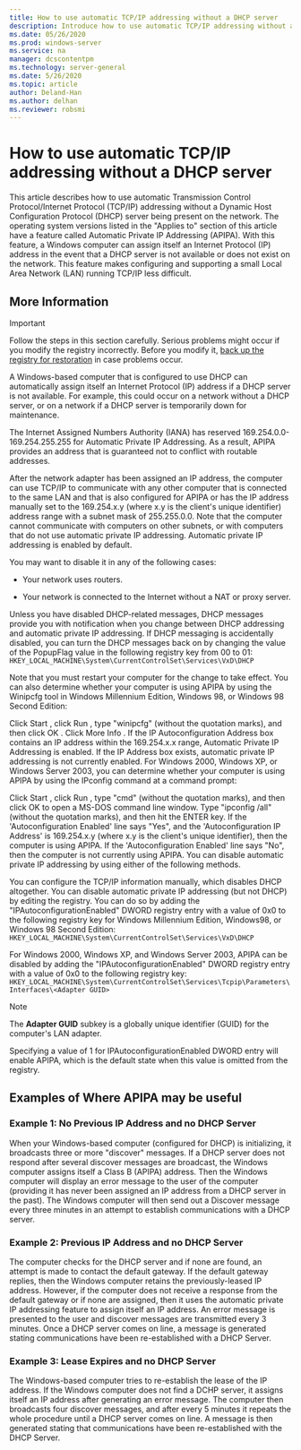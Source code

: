 ```yaml
---
title: How to use automatic TCP/IP addressing without a DHCP server
description: Introduce how to use automatic TCP/IP addressing without a DHCP server.
ms.date: 05/26/2020
ms.prod: windows-server
ms.service: na
manager: dcscontentpm
ms.technology: server-general
ms.date: 5/26/2020
ms.topic: article
author: Deland-Han
ms.author: delhan
ms.reviewer: robsmi
---
```

# How to use automatic TCP/IP addressing without a DHCP server

This article describes how to use automatic Transmission Control Protocol/Internet Protocol (TCP/IP) addressing without a Dynamic Host Configuration Protocol (DHCP) server being present on the network. The operating system versions listed in the "Applies to" section of this article have a feature called Automatic Private IP Addressing (APIPA). With this feature, a Windows computer can assign itself an Internet Protocol (IP) address in the event that a DHCP server is not available or does not exist on the network. This feature makes configuring and supporting a small Local Area Network (LAN) running TCP/IP less difficult.

## More Information

> [!IMPORTANT]  
> Follow the steps in this section carefully. Serious problems might occur if you modify the registry incorrectly. Before you modify it, [back up the registry for restoration](https://support.microsoft.com/help/322756) in case problems occur.

A Windows-based computer that is configured to use DHCP can automatically assign itself an Internet Protocol (IP) address if a DHCP server is not available. For example, this could occur on a network without a DHCP server, or on a network if a DHCP server is temporarily down for maintenance.

The Internet Assigned Numbers Authority (IANA) has reserved 169.254.0.0-169.254.255.255 for Automatic Private IP Addressing. As a result, APIPA provides an address that is guaranteed not to conflict with routable addresses.

After the network adapter has been assigned an IP address, the computer can use TCP/IP to communicate with any other computer that is connected to the same LAN and that is also configured for APIPA or has the IP address manually set to the 169.254.x.y (where x.y is the client's unique identifier) address range with a subnet mask of 255.255.0.0. Note that the computer cannot communicate with computers on other subnets, or with computers that do not use automatic private IP addressing. Automatic private IP addressing is enabled by default.

You may want to disable it in any of the following cases:

- Your network uses routers.

- Your network is connected to the Internet without a NAT or proxy server.

Unless you have disabled DHCP-related messages, DHCP messages provide you with notification when you change between DHCP addressing and automatic private IP addressing. If DHCP messaging is accidentally disabled, you can turn the DHCP messages back on by changing the value of the PopupFlag value in the following registry key from 00 to 01:  
`HKEY_LOCAL_MACHINE\System\CurrentControlSet\Services\VxD\DHCP` 

Note that you must restart your computer for the change to take effect. You can also determine whether your computer is using APIPA by using the Winipcfg tool in Windows Millennium Edition, Windows 98, or Windows 98 Second Edition:

Click Start , click Run , type "winipcfg" (without the quotation marks), and then click OK . Click More Info . If the IP Autoconfiguration Address box contains an IP address within the 169.254.x.x range, Automatic Private IP Addressing is enabled. If the IP Address box exists, automatic private IP addressing is not currently enabled.
For Windows 2000, Windows XP, or Windows Server 2003, you can determine whether your computer is using APIPA by using the IPconfig command at a command prompt:

Click Start , click Run , type "cmd" (without the quotation marks), and then click OK to open a MS-DOS command line window. Type "ipconfig /all" (without the quotation marks), and then hit the ENTER key. If the 'Autoconfiguration Enabled' line says "Yes", and the 'Autoconfiguration IP Address' is 169.254.x.y (where x.y is the client's unique identifier), then the computer is using APIPA. If the 'Autoconfiguration Enabled' line says "No", then the computer is not currently using APIPA.
You can disable automatic private IP addressing by using either of the following methods.

You can configure the TCP/IP information manually, which disables DHCP altogether. You can disable automatic private IP addressing (but not DHCP) by editing the registry. You can do so by adding the "IPAutoconfigurationEnabled" DWORD registry entry with a value of 0x0 to the following registry key for Windows Millennium Edition, Windows98, or Windows 98 Second Edition:  `HKEY_LOCAL_MACHINE\System\CurrentControlSet\Services\VxD\DHCP`

For Windows 2000, Windows XP, and Windows Server 2003, APIPA can be disabled by adding the "IPAutoconfigurationEnabled" DWORD registry entry with a value of 0x0 to the following registry key:  
`HKEY_LOCAL_MACHINE\System\CurrentControlSet\Services\Tcpip\Parameters\Interfaces\<Adapter GUID>`  
> [!NOTE]
> The **Adapter GUID** subkey is a globally unique identifier (GUID) for the computer's LAN adapter.

Specifying a value of 1 for IPAutoconfigurationEnabled DWORD entry will enable APIPA, which is the default state when this value is omitted from the registry.

## Examples of Where APIPA may be useful

### Example 1: No Previous IP Address and no DHCP Server

When your Windows-based computer (configured for DHCP) is initializing, it broadcasts three or more "discover" messages. If a DHCP server does not respond after several discover messages are broadcast, the Windows computer assigns itself a Class B (APIPA) address. Then the Windows computer will display an error message to the user of the computer (providing it has never been assigned an IP address from a DHCP server in the past). The Windows computer will then send out a Discover message every three minutes in an attempt to establish communications with a DHCP server.

### Example 2: Previous IP Address and no DHCP Server

The computer checks for the DHCP server and if none are found, an attempt is made to contact the default gateway. If the default gateway replies, then the Windows computer retains the previously-leased IP address. However, if the computer does not receive a response from the default gateway or if none are assigned, then it uses the automatic private IP addressing feature to assign itself an IP address. An error message is presented to the user and discover messages are transmitted every 3 minutes. Once a DHCP server comes on line, a message is generated stating communications have been re-established with a DHCP Server.

### Example 3: Lease Expires and no DHCP Server

The Windows-based computer tries to re-establish the lease of the IP address. If the Windows computer does not find a DCHP server, it assigns itself an IP address after generating an error message. The computer then broadcasts four discover messages, and after every 5 minutes it repeats the whole procedure until a DHCP server comes on line. A message is then generated stating that communications have been re-established with the DHCP Server.
